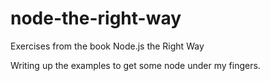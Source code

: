 # node-the-right-way
Exercises from the book Node.js the Right Way

Writing up the examples to get some node under my fingers.
